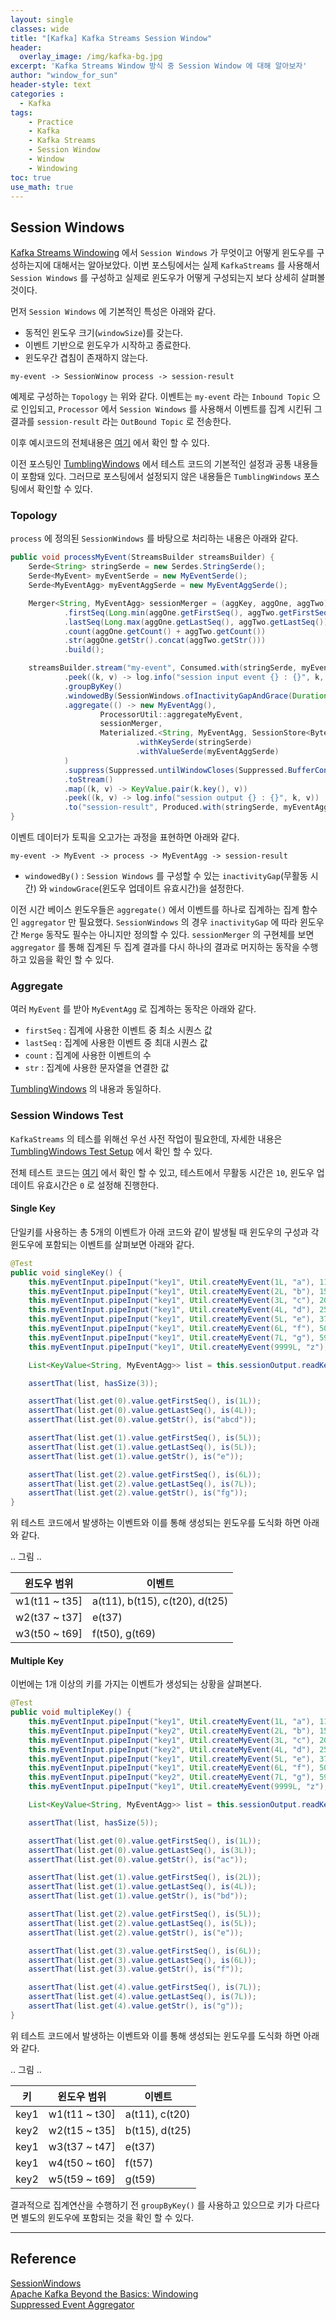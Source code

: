 ```yaml
--- 
layout: single
classes: wide
title: "[Kafka] Kafka Streams Session Window"
header:
  overlay_image: /img/kafka-bg.jpg
excerpt: 'Kafka Streams Window 방식 중 Session Window 에 대해 알아보자'
author: "window_for_sun"
header-style: text
categories :
  - Kafka
tags:
    - Practice
    - Kafka
    - Kafka Streams
    - Session Window
    - Window
    - Windowing
toc: true
use_math: true
---  
```


## Session Windows
[Kafka Streams Windowing]()
에서 `Session Windows` 가 무엇이고 어떻게 윈도우를 구성하는지에 대해서는 알아보았다. 
이번 포스팅에서는 실제 `KafkaStreams` 를 사용해서 `Session Windows` 를 구성하고 실제로 윈도우가 어떻게 구성되는지 보다 상세히 살펴볼 것이다.  

먼저 `Session Windows` 에 기본적인 특성은 아래와 같다. 
- 동적인 윈도우 크기(`windowSize`)를 갖는다.  
- 이벤트 기반으로 윈도우가 시작하고 종료한다.  
- 윈도우간 겹침이 존재하지 않는다. 


```
my-event -> SessionWinow process -> session-result
```

예제로 구성하는 `Topology` 는 위와 같다. 
이벤트는 `my-event` 라는 `Inbound Topic` 으로 인입되고, 
`Processor` 에서 `Session Windows` 를 사용해서 이벤트를 집계 시킨뒤 그 결과를 `session-result` 라는 `OutBound Topic` 로 전송한다.  

이후 예시코드의 전체내용은 [여기]()
에서 확인 할 수 있다.  

이전 포스팅인 [TumblingWindows]()
에서 테스트 코드의 기본적인 설정과 공통 내용들이 포함돼 있다. 
그러므로 포스팅에서 설정되지 않은 내용들은 `TumblingWindows` 포스팅에서 확인할 수 있다.   


### Topology
`process` 에 정의된 `SessionWindows` 를 바탕으로 처리하는 내용은 아래와 같다.  

```java
public void processMyEvent(StreamsBuilder streamsBuilder) {
    Serde<String> stringSerde = new Serdes.StringSerde();
    Serde<MyEvent> myEventSerde = new MyEventSerde();
    Serde<MyEventAgg> myEventAggSerde = new MyEventAggSerde();

    Merger<String, MyEventAgg> sessionMerger = (aggKey, aggOne, aggTwo) -> MyEventAgg.builder()
            .firstSeq(Long.min(aggOne.getFirstSeq(), aggTwo.getFirstSeq()))
            .lastSeq(Long.max(aggOne.getLastSeq(), aggTwo.getLastSeq()))
            .count(aggOne.getCount() + aggTwo.getCount())
            .str(aggOne.getStr().concat(aggTwo.getStr()))
            .build();

    streamsBuilder.stream("my-event", Consumed.with(stringSerde, myEventSerde))
            .peek((k, v) -> log.info("session input event {} : {}", k, v))
            .groupByKey()
            .windowedBy(SessionWindows.ofInactivityGapAndGrace(Duration.ofMillis(this.inactivityGap), Duration.ofMillis(this.windowGrade)))
            .aggregate(() -> new MyEventAgg(),
                    ProcessorUtil::aggregateMyEvent,
                    sessionMerger,
                    Materialized.<String, MyEventAgg, SessionStore<Bytes, byte[]>>as("session-window-store")
                            .withKeySerde(stringSerde)
                            .withValueSerde(myEventAggSerde)
            )
            .suppress(Suppressed.untilWindowCloses(Suppressed.BufferConfig.unbounded()))
            .toStream()
            .map((k, v) -> KeyValue.pair(k.key(), v))
            .peek((k, v) -> log.info("session output {} : {}", k, v))
            .to("session-result", Produced.with(stringSerde, myEventAggSerde));
}
```

이벤트 데이터가 토픽을 오고가는 과정을 표현하면 아래와 같다.  

```
my-event -> MyEvent -> process -> MyEventAgg -> session-result
```  

- `windowedBy()` : `Session Windows` 를 구성할 수 있는 `inactivityGap`(무활동 시간) 와 `windowGrace`(윈도우 업데이트 유효시간)을 설정한다. 

이전 시간 베이스 윈도우들은 `aggregate()` 에서 이벤트를 하나로 집계하는 집계 함수인 `aggregator` 만 필요했다. 
`SessionWindows` 의 경우 `inactivityGap` 에 따라 윈도우간 `Merge` 동작도 필수는 아니지만 정의할 수 있다. 
`sessionMerger` 의 구현체를 보면 `aggregator` 를 통해 집계된 두 집계 결과를 다시 하나의 결과로 머지하는 동작을 수행하고 있음을 확인 할 수 있다.  


### Aggregate
여러 `MyEvent` 를 받아 `MyEventAgg` 로 집계하는 동작은 아래와 같다. 

- `firstSeq` : 집계에 사용한 이벤트 중 최소 시퀀스 값
- `lastSeq` : 집계에 사용한 이벤트 중 최대 시퀀스 값
- `count` : 집계에 사용한 이벤트의 수
- `str` : 집계에 사용한 문자열을 연결한 값

[TumblingWindows]()
의 내용과 동일하다.  

### Session Windows Test
`KafkaStreams` 의 테스를 위해선 우선 사전 작업이 필요한데, 
자세한 내용은 [TumblingWindows Test Setup]()
에서 확인 할 수 있다. 

전체 테스트 코드는 [여기]()
에서 확인 할 수 있고, 
테스트에서 무활동 시간은 `10`, 윈도우 업데이트 유효시간은 `0` 로 설정해 진행한다.  


#### Single Key
단일키를 사용하는 총 5개의 이벤트가 아래 코드와 같이 발생될 때 윈도우의 구성과 
각 윈도우에 포함되는 이벤트를 살펴보면 아래와 같다.   

```java
@Test
public void singleKey() {
    this.myEventInput.pipeInput("key1", Util.createMyEvent(1L, "a"), 11L);
    this.myEventInput.pipeInput("key1", Util.createMyEvent(2L, "b"), 15L);
    this.myEventInput.pipeInput("key1", Util.createMyEvent(3L, "c"), 20L);
    this.myEventInput.pipeInput("key1", Util.createMyEvent(4L, "d"), 25L);
    this.myEventInput.pipeInput("key1", Util.createMyEvent(5L, "e"), 37L);
    this.myEventInput.pipeInput("key1", Util.createMyEvent(6L, "f"), 50L);
    this.myEventInput.pipeInput("key1", Util.createMyEvent(7L, "g"), 59L);
    this.myEventInput.pipeInput("key1", Util.createMyEvent(9999L, "z"), 9999L);

    List<KeyValue<String, MyEventAgg>> list = this.sessionOutput.readKeyValuesToList();

    assertThat(list, hasSize(3));

    assertThat(list.get(0).value.getFirstSeq(), is(1L));
    assertThat(list.get(0).value.getLastSeq(), is(4L));
    assertThat(list.get(0).value.getStr(), is("abcd"));

    assertThat(list.get(1).value.getFirstSeq(), is(5L));
    assertThat(list.get(1).value.getLastSeq(), is(5L));
    assertThat(list.get(1).value.getStr(), is("e"));

    assertThat(list.get(2).value.getFirstSeq(), is(6L));
    assertThat(list.get(2).value.getLastSeq(), is(7L));
    assertThat(list.get(2).value.getStr(), is("fg"));
}
```

위 테스트 코드에서 발생하는 이벤트와 이를 통해 생성되는 윈도우를 도식화 하면 아래와 같다.  

.. 그림 .. 

윈도우 범위|이벤트
---|---
w1(t11 ~ t35]|a(t11), b(t15), c(t20), d(t25)
w2(t37 ~ t37]|e(t37)
w3(t50 ~ t69]|f(t50), g(t69)



#### Multiple Key
이번에는 1개 이상의 키를 가지는 이벤트가 생성되는 상황을 살펴본다. 

```java
@Test
public void multipleKey() {
    this.myEventInput.pipeInput("key1", Util.createMyEvent(1L, "a"), 11L);
    this.myEventInput.pipeInput("key2", Util.createMyEvent(2L, "b"), 15L);
    this.myEventInput.pipeInput("key1", Util.createMyEvent(3L, "c"), 20L);
    this.myEventInput.pipeInput("key2", Util.createMyEvent(4L, "d"), 25L);
    this.myEventInput.pipeInput("key1", Util.createMyEvent(5L, "e"), 37L);
    this.myEventInput.pipeInput("key1", Util.createMyEvent(6L, "f"), 50L);
    this.myEventInput.pipeInput("key2", Util.createMyEvent(7L, "g"), 59L);
    this.myEventInput.pipeInput("key1", Util.createMyEvent(9999L, "z"), 9999L);

    List<KeyValue<String, MyEventAgg>> list = this.sessionOutput.readKeyValuesToList();

    assertThat(list, hasSize(5));

    assertThat(list.get(0).value.getFirstSeq(), is(1L));
    assertThat(list.get(0).value.getLastSeq(), is(3L));
    assertThat(list.get(0).value.getStr(), is("ac"));

    assertThat(list.get(1).value.getFirstSeq(), is(2L));
    assertThat(list.get(1).value.getLastSeq(), is(4L));
    assertThat(list.get(1).value.getStr(), is("bd"));

    assertThat(list.get(2).value.getFirstSeq(), is(5L));
    assertThat(list.get(2).value.getLastSeq(), is(5L));
    assertThat(list.get(2).value.getStr(), is("e"));

    assertThat(list.get(3).value.getFirstSeq(), is(6L));
    assertThat(list.get(3).value.getLastSeq(), is(6L));
    assertThat(list.get(3).value.getStr(), is("f"));

    assertThat(list.get(4).value.getFirstSeq(), is(7L));
    assertThat(list.get(4).value.getLastSeq(), is(7L));
    assertThat(list.get(4).value.getStr(), is("g"));
}
```

위 테스트 코드에서 발생하는 이벤트와 이를 통해 생성되는 윈도우를 도식화 하면 아래와 같다.

.. 그림 ..

키| 윈도우 범위        |이벤트
---|---------------|---
key1| w1(t11 ~ t30] | a(t11), c(t20) 
key2| w2(t15 ~ t35] | b(t15), d(t25) 
key1| w3(t37 ~ t47] | e(t37)        
key1| w4(t50 ~ t60] | f(t57)        
key2| w5(t59 ~ t69] | g(t59)        

결과적으로 집계연산을 수행하기 전 `groupByKey()` 를 사용하고 있으므로 키가 다르다면 별도의 윈도우에 포함되는 것을 확인 할 수 있다. 





---  
## Reference
[SessionWindows](https://kafka.apache.org/21/javadoc/index.html?org/apache/kafka/streams/kstream/SessionWindows.html)  
[Apache Kafka Beyond the Basics: Windowing](https://www.confluent.io/ko-kr/blog/windowing-in-kafka-streams/)  
[Suppressed Event Aggregator](https://developer.confluent.io/patterns/stream-processing/suppressed-event-aggregator/)  




